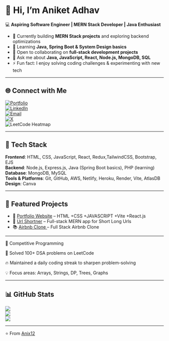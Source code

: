 # 👋 Hi, I’m Aniket Adhav  

💻 **Aspiring Software Engineer | MERN Stack Developer | Java Enthusiast**  

- 🔭 Currently building **MERN Stack projects** and exploring backend optimizations  
- 🌱 Learning **Java, Spring Boot & System Design basics**  
- 👯 Open to collaborating on **full-stack development projects**  
- 💬 Ask me about **Java, JavaScript, React, Node.js, MongoDB, SQL**  
- ⚡ Fun fact: I enjoy solving coding challenges & experimenting with new tech  

---

## 🌐 Connect with Me  
[![Portfolio](https://img.shields.io/badge/Portfolio-000?style=for-the-badge&logo=vercel&logoColor=white)](https://portfolio-aniket-gamma.vercel.app/)  
[![LinkedIn](https://img.shields.io/badge/LinkedIn-0077B5?style=for-the-badge&logo=linkedin&logoColor=white)](https://www.linkedin.com/in/aniket-adhav-057b16264)  
[![Email](https://img.shields.io/badge/Email-D14836?style=for-the-badge&logo=gmail&logoColor=white)](mailto:adhavaniket1221@gmail.com)  
[![X](https://img.shields.io/badge/Twitter-black?style=for-the-badge&logo=x&logoColor=white)]( https://x.com/Aniket_3_13?t=nkR8-y7_YSnO-JhtC9Xz-g&s=09 )  
![LeetCode Heatmap](https://leetcard.jacoblin.cool/Aniket1221?theme=dark&ext=heatmap&hide=header,problems,contest)

---

## 🚀 Tech Stack  
**Frontend**: HTML, CSS, JavaScript, React, Redux,TailwindCSS, Bootstrap, EJS  
**Backend**: Node.js, Express.js, Java (Spring Boot basics), PHP (learning)  
**Database**: MongoDB, MySQL  
**Tools & Platforms**: Git, GitHub, AWS, Netlify, Heroku, Render, Vite, AtlasDB  
**Design**: Canva  


---

## 📌 Featured Projects  
- 🔐 [Portfolio Website](https://github.com/Anix12/Portfolio_Aniket.git) – HTML +CSS +JAVASCRIPT +Vite +React.js
- 💼 [Url Shortner](https://github.com/Anix12/Url-Shortner.git) – Full-stack MERN app for Short Long Urls
- 📚 [Airbnb Clone ](https://github.com/Anix12/Wanderlust.git) – Full Stack Airbnb Clone

---
🧩 Competitive Programming

🚀 Solved 100+ DSA problems on LeetCode

🔥 Maintained a daily coding streak to sharpen problem-solving

💡 Focus areas: Arrays, Strings, DP, Trees, Graphs

---

## 📊 GitHub Stats  
![](https://github-readme-stats.vercel.app/api?username=Anix12&theme=tokyonight&hide_border=false&count_private=true&show_icons=true)  
![](https://github-readme-streak-stats.herokuapp.com/?user=Anix12&theme=tokyonight&hide_border=false)  
![](https://github-readme-stats.vercel.app/api/top-langs/?username=Anix12&theme=tokyonight&layout=compact&hide_border=false)  

---
⭐️ From [Anix12](https://github.com/Anix12)  
